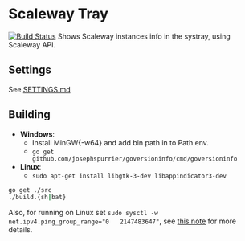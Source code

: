 # Scaleway Tray
[![Build Status](https://travis-ci.org/Aculeasis/scaleway-tray.svg?branch=master)](https://travis-ci.org/Aculeasis/scaleway-tray)
Shows Scaleway instances info in the systray, using Scaleway API.

## Settings

See [SETTINGS.md](SETTINGS.md)

## Building

- **Windows**:
  - Install MinGW{-w64} and add bin path in to Path env.
  - `go get github.com/josephspurrier/goversioninfo/cmd/goversioninfo`
- **Linux**:
  - `sudo apt-get install libgtk-3-dev libappindicator3-dev`

```bash
go get ./src
./build.{sh|bat}
```

Also, for running on Linux set `sudo sysctl -w net.ipv4.ping_group_range="0   2147483647"`, see [this note](https://github.com/sparrc/go-ping#note-on-linux-support) for more details.
